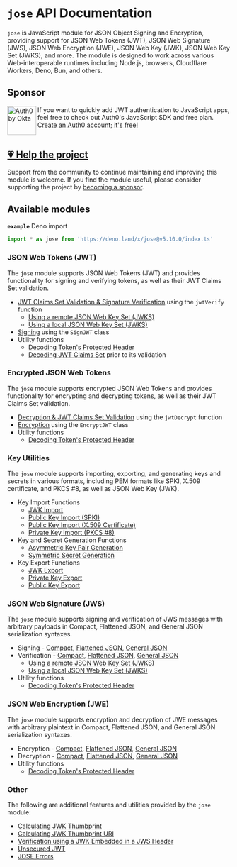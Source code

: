 # `jose` API Documentation

`jose` is JavaScript module for JSON Object Signing and Encryption, providing support for JSON Web Tokens (JWT), JSON Web Signature (JWS), JSON Web Encryption (JWE), JSON Web Key (JWK), JSON Web Key Set (JWKS), and more. The module is designed to work across various Web-interoperable runtimes including Node.js, browsers, Cloudflare Workers, Deno, Bun, and others.

## Sponsor

<picture>
  <source media="(prefers-color-scheme: dark)" srcset="../sponsor/Auth0byOkta_dark.png">
  <source media="(prefers-color-scheme: light)" srcset="../sponsor/Auth0byOkta_light.png">
  <img height="65" align="left" alt="Auth0 by Okta" src="../sponsor/Auth0byOkta_light.png">
</picture>

If you want to quickly add JWT authentication to JavaScript apps, feel free to check out Auth0's JavaScript SDK and free plan. [Create an Auth0 account; it's free!][sponsor-auth0]<br><br>

## [💗 Help the project](https://github.com/sponsors/panva)

Support from the community to continue maintaining and improving this module is welcome. If you find the module useful, please consider supporting the project by [becoming a sponsor](https://github.com/sponsors/panva).

## Available modules

**`example`** Deno import
```js
import * as jose from 'https://deno.land/x/jose@v5.10.0/index.ts'
```

### JSON Web Tokens (JWT)

The `jose` module supports JSON Web Tokens (JWT) and provides functionality for signing and verifying tokens, as well as their JWT Claims Set validation.

- [JWT Claims Set Validation & Signature Verification](https://github.com/panva/jose/blob/v5.10.0/docs/jwt/verify/functions/jwtVerify.md) using the `jwtVerify` function
  - [Using a remote JSON Web Key Set (JWKS)](https://github.com/panva/jose/blob/v5.10.0/docs/jwks/remote/functions/createRemoteJWKSet.md)
  - [Using a local JSON Web Key Set (JWKS)](https://github.com/panva/jose/blob/v5.10.0/docs/jwks/local/functions/createLocalJWKSet.md)
- [Signing](https://github.com/panva/jose/blob/v5.10.0/docs/jwt/sign/classes/SignJWT.md) using the `SignJWT` class
- Utility functions
  - [Decoding Token's Protected Header](https://github.com/panva/jose/blob/v5.10.0/docs/util/decode_protected_header/functions/decodeProtectedHeader.md)
  - [Decoding JWT Claims Set](https://github.com/panva/jose/blob/v5.10.0/docs/util/decode_jwt/functions/decodeJwt.md) prior to its validation

### Encrypted JSON Web Tokens

The `jose` module supports encrypted JSON Web Tokens and provides functionality for encrypting and decrypting tokens, as well as their JWT Claims Set validation.

- [Decryption & JWT Claims Set Validation](https://github.com/panva/jose/blob/v5.10.0/docs/jwt/decrypt/functions/jwtDecrypt.md) using the `jwtDecrypt` function
- [Encryption](https://github.com/panva/jose/blob/v5.10.0/docs/jwt/encrypt/classes/EncryptJWT.md) using the `EncryptJWT` class
- Utility functions
  - [Decoding Token's Protected Header](https://github.com/panva/jose/blob/v5.10.0/docs/util/decode_protected_header/functions/decodeProtectedHeader.md)

### Key Utilities

The `jose` module supports importing, exporting, and generating keys and secrets in various formats, including PEM formats like SPKI, X.509 certificate, and PKCS #8, as well as JSON Web Key (JWK).

- Key Import Functions
  - [JWK Import](https://github.com/panva/jose/blob/v5.10.0/docs/key/import/functions/importJWK.md)
  - [Public Key Import (SPKI)](https://github.com/panva/jose/blob/v5.10.0/docs/key/import/functions/importSPKI.md)
  - [Public Key Import (X.509 Certificate)](https://github.com/panva/jose/blob/v5.10.0/docs/key/import/functions/importX509.md)
  - [Private Key Import (PKCS #8)](https://github.com/panva/jose/blob/v5.10.0/docs/key/import/functions/importPKCS8.md)
- Key and Secret Generation Functions
  - [Asymmetric Key Pair Generation](https://github.com/panva/jose/blob/v5.10.0/docs/key/generate_key_pair/functions/generateKeyPair.md)
  - [Symmetric Secret Generation](https://github.com/panva/jose/blob/v5.10.0/docs/key/generate_secret/functions/generateSecret.md)
- Key Export Functions
  - [JWK Export](https://github.com/panva/jose/blob/v5.10.0/docs/key/export/functions/exportJWK.md)
  - [Private Key Export](https://github.com/panva/jose/blob/v5.10.0/docs/dkey/export/functions/exportPKCS8.md)
  - [Public Key Export](https://github.com/panva/jose/blob/v5.10.0/docs/dkey/export/functions/exportSPKI.md)

### JSON Web Signature (JWS)

The `jose` module supports signing and verification of JWS messages with arbitrary payloads in Compact, Flattened JSON, and General JSON serialization syntaxes.

- Signing - [Compact](https://github.com/panva/jose/blob/v5.10.0/docs/jws/compact/sign/classes/CompactSign.md), [Flattened JSON](https://github.com/panva/jose/blob/v5.10.0/docs/jws/flattened/sign/classes/FlattenedSign.md), [General JSON](https://github.com/panva/jose/blob/v5.10.0/docs/jws/general/sign/classes/GeneralSign.md)
- Verification - [Compact](https://github.com/panva/jose/blob/v5.10.0/docs/jws/compact/verify/functions/compactVerify.md), [Flattened JSON](https://github.com/panva/jose/blob/v5.10.0/docs/jws/flattened/verify/functions/flattenedVerify.md), [General JSON](https://github.com/panva/jose/blob/v5.10.0/docs/jws/general/verify/functions/generalVerify.md)
  - [Using a remote JSON Web Key Set (JWKS)](https://github.com/panva/jose/blob/v5.10.0/docs/jwks/remote/functions/createRemoteJWKSet.md)
  - [Using a local JSON Web Key Set (JWKS)](https://github.com/panva/jose/blob/v5.10.0/docs/jwks/local/functions/createLocalJWKSet.md)
- Utility functions
  - [Decoding Token's Protected Header](https://github.com/panva/jose/blob/v5.10.0/docs/util/decode_protected_header/functions/decodeProtectedHeader.md)

### JSON Web Encryption (JWE)

The `jose` module supports encryption and decryption of JWE messages with arbitrary plaintext in Compact, Flattened JSON, and General JSON serialization syntaxes.

- Encryption - [Compact](https://github.com/panva/jose/blob/v5.10.0/docs/jwe/compact/encrypt/classes/CompactEncrypt.md), [Flattened JSON](https://github.com/panva/jose/blob/v5.10.0/docs/jwe/flattened/encrypt/classes/FlattenedEncrypt.md), [General JSON](https://github.com/panva/jose/blob/v5.10.0/docs/jwe/general/encrypt/classes/GeneralEncrypt.md)
- Decryption - [Compact](https://github.com/panva/jose/blob/v5.10.0/docs/jwe/compact/decrypt/functions/compactDecrypt.md), [Flattened JSON](https://github.com/panva/jose/blob/v5.10.0/docs/jwe/flattened/decrypt/functions/flattenedDecrypt.md), [General JSON](https://github.com/panva/jose/blob/v5.10.0/docs/jwe/general/decrypt/functions/generalDecrypt.md)
- Utility functions
  - [Decoding Token's Protected Header](https://github.com/panva/jose/blob/v5.10.0/docs/util/decode_protected_header/functions/decodeProtectedHeader.md)

### Other

The following are additional features and utilities provided by the `jose` module:

- [Calculating JWK Thumbprint](https://github.com/panva/jose/blob/v5.10.0/docs/jwk/thumbprint/functions/calculateJwkThumbprint.md)
- [Calculating JWK Thumbprint URI](https://github.com/panva/jose/blob/v5.10.0/docs/jwk/thumbprint/functions/calculateJwkThumbprintUri.md)
- [Verification using a JWK Embedded in a JWS Header](https://github.com/panva/jose/blob/v5.10.0/docs/jwk/embedded/functions/EmbeddedJWK.md)
- [Unsecured JWT](https://github.com/panva/jose/blob/v5.10.0/docs/jwt/unsecured/classes/UnsecuredJWT.md)
- [JOSE Errors](https://github.com/panva/jose/blob/v5.10.0/docs/util/errors/README.md)

[sponsor-auth0]: https://a0.to/signup/panva

